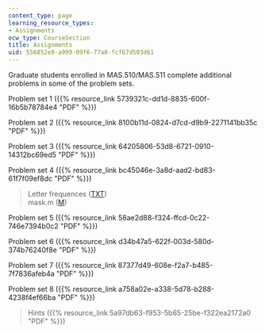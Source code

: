 ```yaml
---
content_type: page
learning_resource_types:
- Assignments
ocw_type: CourseSection
title: Assignments
uid: 556852e9-a999-09f6-77a8-fcf67d503d61
---
```


Graduate students enrolled in MAS.510/MAS.511 complete additional problems in some of the problem sets.

Problem set 1 ({{% resource_link 5739321c-dd1d-8835-600f-16b5b78784e4 "PDF" %}})

Problem set 2 ({{% resource_link 8100b11d-0824-d7cd-d9b9-2271141bb35c "PDF" %}})

Problem set 3 ({{% resource_link 64205806-53d8-6721-0910-14312bc69ed5 "PDF" %}})

Problem set 4 ({{% resource_link bc45046e-3a8d-aad2-bd83-61f7f09ef8dc "PDF" %}})

> Letter frequences ([TXT](/courses/media-arts-and-sciences/mas-160-signals-systems-and-information-for-media-technology-fall-2007/assignments/ps4_freq.txt))  
> mask.m ([M](/courses/media-arts-and-sciences/mas-160-signals-systems-and-information-for-media-technology-fall-2007/assignments/ps4_mask.m))

Problem set 5 ({{% resource_link 58ae2d88-f324-ffcd-0c22-746e7394b0c2 "PDF" %}})

Problem set 6 ({{% resource_link d34b47a5-622f-003d-580d-374b76240f8e "PDF" %}})

Problem set 7 ({{% resource_link 87377d49-608e-f2a7-b485-7f7836afeb4a "PDF" %}})

Problem set 8 ({{% resource_link a758a02e-a338-5d78-b288-4238f4ef66ba "PDF" %}})

> Hints ({{% resource_link 5a97db63-f953-5b65-25be-f322ea2172a0 "PDF" %}})